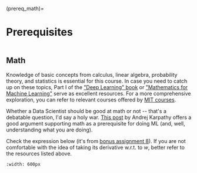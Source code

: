 (prereq_math)=

# Prerequisites

```{figure} /_static/img/ods_stickers.jpg
```

## Math

Knowledge of basic concepts from calculus, linear algebra, probability theory, and statistics is essential for this course. In case you need to catch up on these topics, Part I of the ["Deep Learning" book](http://www.deeplearningbook.org/) or ["Mathematics for Machine Learning"](https://mml-book.github.io/) serve as excellent resources. For a more comprehensive exploration, you can refer to relevant courses offered by [MIT courses](https://ocw.mit.edu/courses/mathematics/).

Whether a Data Scientist should be good at math or not -- that's a debatable question, I'd say a holy war. [This post](https://karpathy.medium.com/yes-you-should-understand-backprop-e2f06eab496b) by Andrej Karpathy offers a good argument supporting math as a prerequisite for doing ML (and, well, understanding what you are doing).

Check the expression below (it's from [bonus assignment 8](bonus08)). If you are not comfortable with the idea of taking its derivative w.r.t. to $w$, better refer to the resources listed above.

```{figure} /_static/img/assignment8_teaser_update_formula.png
:width: 600px
```
